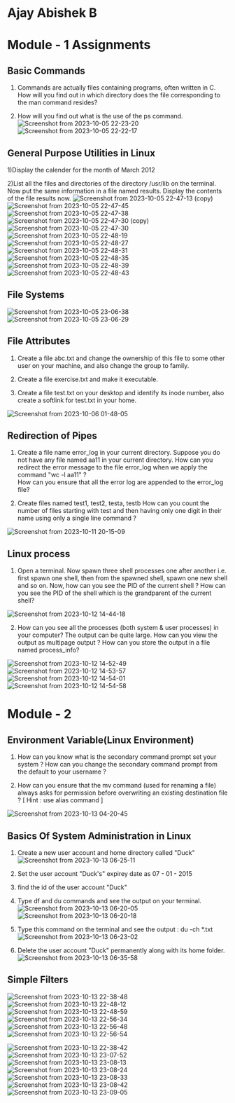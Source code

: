 # Ajay Abishek B

# Module - 1 Assignments

## Basic Commands

1) Commands are actually files containing programs, often written in C. How will you find out in which directory does  the file corresponding to the man command resides?

2) How will you find out what is the use of the ps command.
![Screenshot from 2023-10-05 22-23-20](https://github.com/Sharath15eUR/AjayAbishekB/assets/143872071/325af1a4-5d08-4b20-b97c-92e727bb979c)
![Screenshot from 2023-10-05 22-22-17](https://github.com/Sharath15eUR/AjayAbishekB/assets/143872071/cf844f1e-4895-425c-bfaf-5d71c33b6477)


## General Purpose Utilities in Linux

1)Display the calender for the month of March 2012

2)List all the files and directories of the directory /usr/lib on the terminal. Now put the same information in a file named results. 
  Display the contents of the file results now.
![Screenshot from 2023-10-05 22-47-13 (copy)](https://github.com/Sharath15eUR/AjayAbishekB/assets/143872071/e1572741-5270-406b-b1e8-dc623ebd1e7f)
![Screenshot from 2023-10-05 22-47-45](https://github.com/Sharath15eUR/AjayAbishekB/assets/143872071/36281d46-9551-4c3e-b8a9-1e108530d0ea)
![Screenshot from 2023-10-05 22-47-38](https://github.com/Sharath15eUR/AjayAbishekB/assets/143872071/87f1c4c1-1684-441e-af74-0e8bbcdbef67)
![Screenshot from 2023-10-05 22-47-30 (copy)](https://github.com/Sharath15eUR/AjayAbishekB/assets/143872071/e30ed4b1-fac2-4da3-af0e-d4cde7d61f94)
![Screenshot from 2023-10-05 22-47-30](https://github.com/Sharath15eUR/AjayAbishekB/assets/143872071/5405b470-a771-4a00-b62e-ede747f40465)
![Screenshot from 2023-10-05 22-48-19](https://github.com/Sharath15eUR/AjayAbishekB/assets/143872071/66f10670-967a-465d-85c6-5cab45af9840)
![Screenshot from 2023-10-05 22-48-27](https://github.com/Sharath15eUR/AjayAbishekB/assets/143872071/24a85204-102b-46c8-92d7-265a57f74f7d)
![Screenshot from 2023-10-05 22-48-31](https://github.com/Sharath15eUR/AjayAbishekB/assets/143872071/53ecdbcd-af55-453b-9a2f-e8952ad6b16f)
![Screenshot from 2023-10-05 22-48-35](https://github.com/Sharath15eUR/AjayAbishekB/assets/143872071/4da10ffd-c418-4567-abd8-749c91f0290c)
![Screenshot from 2023-10-05 22-48-39](https://github.com/Sharath15eUR/AjayAbishekB/assets/143872071/c57e4c32-ee05-4dcb-b216-4faf9b3fbeae)
![Screenshot from 2023-10-05 22-48-43](https://github.com/Sharath15eUR/AjayAbishekB/assets/143872071/4c978379-3333-44a5-9a3f-4418355e2d6e)


## File Systems
![Screenshot from 2023-10-05 23-06-38](https://github.com/Sharath15eUR/AjayAbishekB/assets/143872071/14300701-51aa-4b44-a185-6ee68d9ef994)
![Screenshot from 2023-10-05 23-06-29](https://github.com/Sharath15eUR/AjayAbishekB/assets/143872071/8b700430-4f97-4f99-afbf-ef50cd71b10a)


## File Attributes

1. Create a file abc.txt and change the ownership of this file to some other user on your machine,
   and also change the group to family.

2. Create a file exercise.txt and make it  executable.

3. Create a file test.txt on your desktop and identify its inode number, also create a softlink
   for test.txt in your home.

![Screenshot from 2023-10-06 01-48-05](https://github.com/Sharath15eUR/AjayAbishekB/assets/143872071/29d29e4c-a874-484d-ae3e-afbe9fe29881)


## Redirection of Pipes

1. Create a file name error_log in your current directory. Suppose you do not have any file named aa11 in your current directory. 
   How  can you redirect the error message to the file error_log when we apply the command "wc -l aa11" ?  
   How can you ensure that all the error log are appended to the error_log file?

2. Create  files named test1, test2, testa, testb
   How can you count the number of  files starting with test and then having only one digit in their name using only a single line command ?
   
![Screenshot from 2023-10-11 20-15-09](https://github.com/Sharath15eUR/AjayAbishekB/assets/143872071/8303718e-6bbc-41eb-b292-ae5acd919067)


## Linux process

1. Open a terminal. Now spawn three shell processes one after another i.e. first spawn one shell, then from the spawned shell, spawn one new shell and so on. Now, 
   how can you see the PID of the current shell ? How can you see the PID of the shell which is the grandparent of the current shell?

![Screenshot from 2023-10-12 14-44-18](https://github.com/Sharath15eUR/AjayAbishekB/assets/143872071/72f3e066-c267-43da-b4da-30f88e9330f9)


2. How can you see all the processes (both system & user processes) in your computer?
   The output can be quite large.  How can you view the output as multipage output ? 
   How can you store the output in a file named process_info?

![Screenshot from 2023-10-12 14-52-49](https://github.com/Sharath15eUR/AjayAbishekB/assets/143872071/25685b44-3503-4f04-b741-34d98a0fbfcd)
![Screenshot from 2023-10-12 14-53-57](https://github.com/Sharath15eUR/AjayAbishekB/assets/143872071/5f3d22cc-4974-4e5a-80e2-1a456a33e47d)
![Screenshot from 2023-10-12 14-54-01](https://github.com/Sharath15eUR/AjayAbishekB/assets/143872071/ed096493-4d92-47e5-9017-ad814bce9970)
![Screenshot from 2023-10-12 14-54-58](https://github.com/Sharath15eUR/AjayAbishekB/assets/143872071/efc7e569-2d7e-4011-a81e-d456907a1345)


# Module - 2

## Environment Variable(Linux Environment)

1. How can you know what is the secondary command prompt set your system ?
   How can you change the secondary command prompt from the default to your username ?

2. How can you ensure that the mv command (used for renaming a file) always asks for permission before overwriting an existing destination file ? 
   [ Hint : use alias command ]

![Screenshot from 2023-10-13 04-20-45](https://github.com/Sharath15eUR/AjayAbishekB/assets/143872071/561cf3e2-9640-4908-b550-52a8caddc01a)



## Basics Of System Administration in Linux

1) Create a new user account and home directory called "Duck" 
![Screenshot from 2023-10-13 06-25-11](https://github.com/Sharath15eUR/AjayAbishekB/assets/143872071/b8e7abc0-6b39-4a10-ac37-5e8f10bfa67e)

2) Set the user account "Duck's" expirey date as 07 - 01 - 2015
3) find the id of the user account "Duck"
4) Type df and du commands and see the output on your terminal.
![Screenshot from 2023-10-13 06-20-05](https://github.com/Sharath15eUR/AjayAbishekB/assets/143872071/bafcbde1-d72d-42fc-8468-87ca13d55e02)
![Screenshot from 2023-10-13 06-20-18](https://github.com/Sharath15eUR/AjayAbishekB/assets/143872071/381107b8-baaf-4b34-a3ce-735907e776dd)

5) Type this command on the terminal and see the output :
   du -ch *.txt
   ![Screenshot from 2023-10-13 06-23-02](https://github.com/Sharath15eUR/AjayAbishekB/assets/143872071/05f50e8d-b213-4cbf-9449-b1ffbbf83a4f)

7) Delete the user account "Duck" permanently along with its home folder.
![Screenshot from 2023-10-13 06-35-58](https://github.com/Sharath15eUR/AjayAbishekB/assets/143872071/76651845-96ea-4c87-ba74-5f5f41cdb6a5)



## Simple Filters

![Screenshot from 2023-10-13 22-38-48](https://github.com/Sharath15eUR/AjayAbishekB/assets/143872071/abb4a51e-0eac-4713-961a-58bdebc5e10f)
![Screenshot from 2023-10-13 22-48-12](https://github.com/Sharath15eUR/AjayAbishekB/assets/143872071/a26a8110-e132-4a05-a561-066a032f9daf)
![Screenshot from 2023-10-13 22-48-59](https://github.com/Sharath15eUR/AjayAbishekB/assets/143872071/ec3700a0-bc63-44cb-a2ed-cae8c94934cd)
![Screenshot from 2023-10-13 22-56-34](https://github.com/Sharath15eUR/AjayAbishekB/assets/143872071/9c588cb6-026a-4a60-ac83-bba7d09e666d)
![Screenshot from 2023-10-13 22-56-48](https://github.com/Sharath15eUR/AjayAbishekB/assets/143872071/2577ea71-fd18-45c4-a94d-3e47a163f21d)
![Screenshot from 2023-10-13 22-56-54](https://github.com/Sharath15eUR/AjayAbishekB/assets/143872071/2503303b-7bab-4e50-9905-b7f3b155ed3c)

![Screenshot from 2023-10-13 22-38-42](https://github.com/Sharath15eUR/AjayAbishekB/assets/143872071/119916c8-55c4-4eed-b86c-ba079c26273c)
![Screenshot from 2023-10-13 23-07-52](https://github.com/Sharath15eUR/AjayAbishekB/assets/143872071/e93dec61-c601-4633-8f58-271f99f2b1a1)
![Screenshot from 2023-10-13 23-08-13](https://github.com/Sharath15eUR/AjayAbishekB/assets/143872071/9802ffa4-b59f-4b91-b431-59c8450dc5b9)
![Screenshot from 2023-10-13 23-08-24](https://github.com/Sharath15eUR/AjayAbishekB/assets/143872071/1671dcb7-0a65-4ba4-954d-206732bd0999)
![Screenshot from 2023-10-13 23-08-33](https://github.com/Sharath15eUR/AjayAbishekB/assets/143872071/856e987a-ef2b-4e22-beaa-0cf195c79d4d)
![Screenshot from 2023-10-13 23-08-42](https://github.com/Sharath15eUR/AjayAbishekB/assets/143872071/116d1979-b3b4-4d6d-9f0f-094d1e3cda1a)
![Screenshot from 2023-10-13 23-09-05](https://github.com/Sharath15eUR/AjayAbishekB/assets/143872071/7d0029d2-935a-4a36-b7db-feac3c2dc174)





